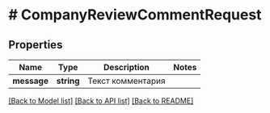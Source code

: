 # # CompanyReviewCommentRequest

## Properties

Name | Type | Description | Notes
------------ | ------------- | ------------- | -------------
**message** | **string** | Текст комментария |

[[Back to Model list]](../../README.md#models) [[Back to API list]](../../README.md#endpoints) [[Back to README]](../../README.md)

